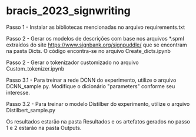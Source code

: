 # bracis_2023_signwriting

Passo 1 - Instalar as bibliotecas mencionadas no arquivo requirements.txt

Passo 2 - Gerar os modelos de descrições com base nos arquivos *.spml extraídos do site https://www.signbank.org/signpuddle/ que se encontram na pasta Dicts. O código encontra-se no arquivo Create_dicts.ipynb

Passo 2 - Gerar o tokenizador customizado no arquivo Custom_tokenizer.ipynb

Passo 3.1 - Para treinar a rede DCNN do experimento, utilize o arquivo DCNN_sample.py. Modifique o dicionário "parameters" conforme seu interesse.

Passo 3.2 - Para treinar o modelo Distilber do experimento, utilize o arquivo Distilbert_sample.py

Os resultados estarão na pasta Resultados e os artefatos gerados no passo 1 e 2 estarão na pasta Outputs.